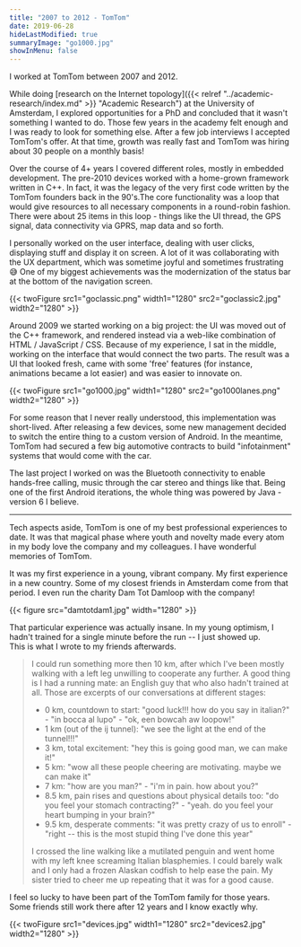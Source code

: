 ```yaml
---
title: "2007 to 2012 - TomTom"
date: 2019-06-28
hideLastModified: true
summaryImage: "go1000.jpg"
showInMenu: false
---
```


I worked at TomTom between 2007 and 2012.

While doing [research on the Internet topology]({{< relref "../academic-research/index.md" >}} "Academic Research") at the University of Amsterdam, I explored opportunities for a PhD and
concluded that it wasn't something I wanted to do. Those few years in the academy felt enough and I was ready to look for
something else. After a few job interviews I accepted TomTom's offer. At that time, growth was really fast and TomTom was
hiring about 30 people on a monthly basis!

Over the course of 4+ years I covered different roles, mostly in embedded development. The pre-2010 devices worked with a
home-grown framework written in C++. In fact, it was the legacy of the very first code written by the TomTom founders
back in the 90's.The core functionality was a loop that would give resources to all necessary components in a round-robin fashion. There were
about 25 items in this loop - things like the UI thread, the GPS signal, data connectivity via GPRS, map data and so forth.

I personally worked on the user interface, dealing with user clicks, displaying stuff and display it on screen. A lot of it
was collaborating with the UX department, which was sometime joyful and sometimes frustrating 😅 One of my biggest
achievements was the modernization of the status bar at the bottom of the navigation screen.

{{< twoFigure src1="goclassic.png" width1="1280" src2="goclassic2.jpg" width2="1280" >}}

Around 2009 we started working on a big project: the UI was moved out of the C++ framework, and rendered instead via a
web-like combination of HTML / JavaScript / CSS. Because of my experience, I sat in the middle, working on the interface
that would connect the two parts. The result was a UI that looked fresh, came with some 'free' features (for instance,
animations became a lot easier) and was easier to innovate on.

{{< twoFigure src1="go1000.jpg" width1="1280" src2="go1000lanes.png" width2="1280" >}}

For some reason that I never really understood, this implementation was short-lived. After releasing a few devices, some
new management decided to switch the entire thing to a custom version of Android. In the meantime, TomTom had secured
a few big automotive contracts to build "infotainment" systems that would come with the car. 

The last project I worked on was the Bluetooth connectivity to enable hands-free calling, music through the car stereo and
things like that. Being one of the first Android iterations, the whole thing was powered by Java - version 6 I believe.  

---

Tech aspects aside, TomTom is one of my best professional experiences to date. It was that magical phase where
youth and novelty made every atom in my body love the company and my colleagues. I have wonderful memories of TomTom.

It was my first experience in a young, vibrant company. My first experience in a new country. Some of my closest friends
in Amsterdam come from that period. I even run the charity Dam Tot Damloop with the company!

{{< figure src="damtotdam1.jpg" width="1280" >}}

That particular experience was actually insane. In my young optimism, I hadn't trained for a single minute before the run -- I just showed up.  
This is what I wrote to my friends afterwards.

> I could run  something more then 10 km, after which I've been mostly walking with a left leg unwilling to cooperate any further.
A good thing is I had a running mate: an English guy that who also hadn't trained at all. Those are excerpts of our conversations at different stages:
> - 0 km, countdown to start: "good luck!!! how do you say in italian?" - "in bocca al lupo" - "ok, een bowcah aw loopow!"
> - 1 km (out of the ij tunnel): "we see the light at the end of the tunnel!!!"
> - 3 km, total excitement: "hey this is going good man, we can make it!"
> - 5 km: "wow all these people cheering are motivating. maybe we can make it"
> - 7 km: "how are you man?" - "i'm in pain. how about you?"
> - 8.5 km, pain rises and questions about physical details too: "do you feel your stomach contracting?" - "yeah. do you feel your heart bumping in your brain?"
> - 9.5 km, desperate comments: "it was pretty crazy of us to enroll" - "right -- this is the most stupid thing I've done this year"
>
>I crossed the line walking like a mutilated penguin and went home with my left knee screaming Italian blasphemies. I 
could barely walk and I only had a frozen Alaskan codfish to help ease the pain. My sister tried to cheer me up repeating that it was for a good cause.

I feel so lucky to have been part of the TomTom family for those years. Some friends still work there after 12 years and
I know exactly why.

{{< twoFigure src1="devices.jpg" width1="1280" src2="devices2.jpg" width2="1280" >}}